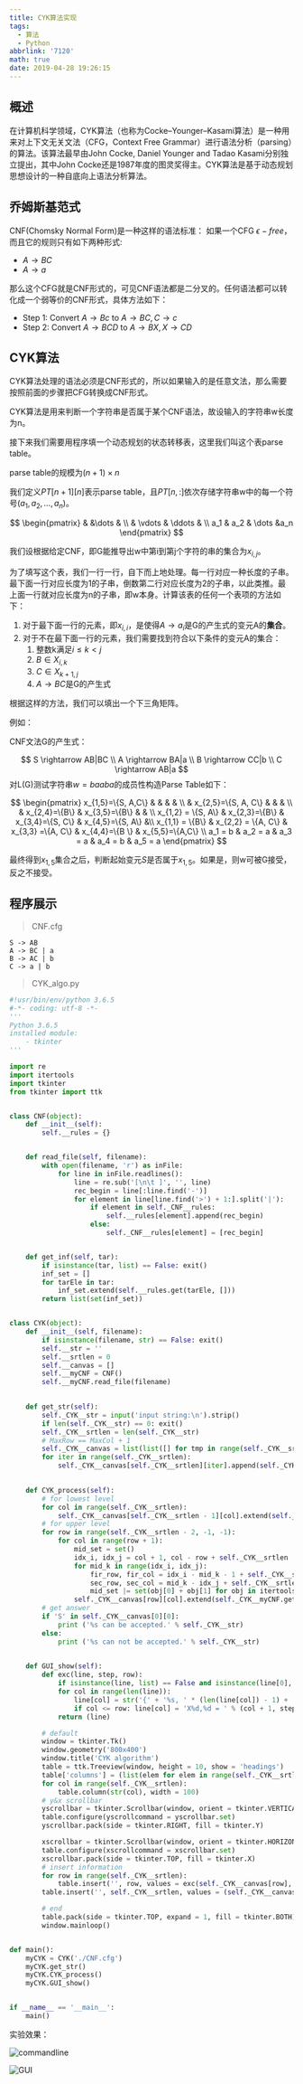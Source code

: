 ```yaml
---
title: CYK算法实现
tags:
  - 算法
  - Python
abbrlink: '7120'
math: true
date: 2019-04-28 19:26:15
---
```


## 概述

在计算机科学领域，CYK算法（也称为Cocke–Younger–Kasami算法）是一种用来对上下文无关文法（CFG，Context Free Grammar）进行语法分析（parsing）的算法。该算法最早由John Cocke, Daniel Younger and Tadao Kasami分别独立提出，其中John Cocke还是1987年度的图灵奖得主。CYK算法是基于动态规划思想设计的一种自底向上语法分析算法。

<!--more-->

## 乔姆斯基范式

CNF(Chomsky Normal Form)是一种这样的语法标准：
如果一个CFG $\epsilon-free$，而且它的规则只有如下两种形式:

- $A \rightarrow B C$
- $A \rightarrow a$

那么这个CFG就是CNF形式的，可见CNF语法都是二分叉的。任何语法都可以转化成一个弱等价的CNF形式，具体方法如下：

- Step 1: Convert $A \rightarrow Bc$ to $A\rightarrow BC, C\rightarrow c$
- Step 2: Convert $A \rightarrow BCD$ to $A \rightarrow BX, X \rightarrow CD$

## CYK算法

CYK算法处理的语法必须是CNF形式的，所以如果输入的是任意文法，那么需要按照前面的步骤把CFG转换成CNF形式。

CYK算法是用来判断一个字符串是否属于某个CNF语法，故设输入的字符串w长度为n。

接下来我们需要用程序填一个动态规划的状态转移表，这里我们叫这个表parse table。

parse table的规模为$(n + 1) \times n$

我们定义$PT[n + 1][n]$表示parse table，且$PT[n, :]$依次存储字符串w中的每一个符号($a_1, a_2, \dots, a_n$)。

$$
\begin{pmatrix}
&   &\dots & \\
& \vdots &  \ddots & \\
a_1 & a_2 & \dots &a_n
\end{pmatrix}
$$


我们设根据给定CNF，即G能推导出w中第i到第j个字符的串的集合为$x_{i,j}$。

为了填写这个表，我们一行一行，自下而上地处理。每一行对应一种长度的子串。最下面一行对应长度为1的子串，倒数第二行对应长度为2的子串，以此类推。最上面一行就对应长度为n的子串，即w本身。计算该表的任何一个表项的方法如下： 

1. 对于最下面一行的元素，即$x_{i,i}$，是使得$A \rightarrow a_i$是G的产生式的变元A的**集合**。
2. 对于不在最下面一行的元素，我们需要找到符合以下条件的变元A的集合：
   1. 整数k满足$i \leq k < j$
   2. $B \in X_{i,k}$
   3. $C \in X_{k+1, j}$
   4. $A \rightarrow BC$是G的产生式

根据这样的方法，我们可以填出一个下三角矩阵。

例如：

CNF文法G的产生式：


$$
S \rightarrow AB|BC \\
A \rightarrow BA|a \\
B \rightarrow CC|b \\
C \rightarrow AB|a
$$
对L(G)测试字符串$w = baaba$的成员性构造Parse Table如下：


$$
\begin{pmatrix}
x_{1,5}=\{S, A,C\} & & & & \\
& x_{2,5}=\{S, A, C\} & & & \\
& x_{2,4}=\{B\} & x_{3,5}=\{B\} & & \\
x_{1,2} = \{S, A\} & x_{2,3}=\{B\} & x_{3,4}=\{S, C\} & x_{4,5}=\{S, A\} &\\
x_{1,1} = \{B\} & x_{2,2} = \{A, C\} & x_{3,3} =\{A, C\} & x_{4,4}=\{B \} & x_{5,5}=\{A,C\} \\
a_1 = b & a_2 = a & a_3 = a & a_4 = b & a_5 = a
\end{pmatrix}
$$



最终得到$x_{1,5}$集合之后，判断起始变元$S$是否属于$x_{1,5}$。如果是，则w可被G接受，反之不接受。

## 程序展示

> CNF.cfg

```
S -> AB
A -> BC | a
B -> AC | b 
C -> a | b 
```



> CYK_algo.py

```python
#!usr/bin/env/python 3.6.5
#-*- coding: utf-8 -*-
'''
Python 3.6.5
installed module:
    - tkinter
'''

import re
import itertools
import tkinter
from tkinter import ttk


class CNF(object):
    def __init__(self):
        self.__rules = {}


    def read_file(self, filename):
        with open(filename, 'r') as inFile:
            for line in inFile.readlines():
                line = re.sub('[\n\t ]', '', line)
                rec_begin = line[:line.find('-')]
                for element in line[line.find('>') + 1:].split('|'):
                    if element in self._CNF__rules:
                        self.__rules[element].append(rec_begin)
                    else:
                        self._CNF__rules[element] = [rec_begin]


    def get_inf(self, tar):
        if isinstance(tar, list) == False: exit()
        inf_set = []
        for tarEle in tar:
            inf_set.extend(self.__rules.get(tarEle, []))
        return list(set(inf_set))


class CYK(object):
    def __init__(self, filename):
        if isinstance(filename, str) == False: exit()
        self.__str = ''
        self.__srtlen = 0
        self.__canvas = [] 
        self.__myCNF = CNF() 
        self.__myCNF.read_file(filename) 

        
    def get_str(self):
        self._CYK__str = input('input string:\n').strip() 
        if len(self._CYK__str) == 0: exit()
        self._CYK__srtlen = len(self._CYK__str)
        # MaxRow == MaxCol + 1 
        self._CYK__canvas = list(list([] for tmp in range(self._CYK__srtlen)) for tmp in range(self._CYK__srtlen + 1))
        for iter in range(self._CYK__srtlen):
            self._CYK__canvas[self._CYK__srtlen][iter].append(self._CYK__str[iter])
    

    def CYK_process(self):
        # for lowest level
        for col in range(self._CYK__srtlen):
            self._CYK__canvas[self._CYK__srtlen - 1][col].extend(self._CYK__myCNF.get_inf(self._CYK__canvas[self._CYK__srtlen][col]))
        # for upper level
        for row in range(self._CYK__srtlen - 2, -1, -1):
            for col in range(row + 1):
                mid_set = set()
                idx_i, idx_j = col + 1, col - row + self._CYK__srtlen               
                for mid_k in range(idx_i, idx_j):
                    fir_row, fir_col = idx_i - mid_k - 1 + self._CYK__srtlen, idx_i - 1
                    sec_row, sec_col = mid_k - idx_j + self._CYK__srtlen, mid_k
                    mid_set |= set(obj[0] + obj[1] for obj in itertools.product(self._CYK__canvas[fir_row][fir_col], self._CYK__canvas[sec_row][sec_col]))
                self._CYK__canvas[row][col].extend(self._CYK__myCNF.get_inf(list(mid_set)))
        # get answer
        if 'S' in self._CYK__canvas[0][0]:
            print ('%s can be accepted.' % self._CYK__str)
        else:
            print ('%s can not be accepted.' % self._CYK__str)
    

    def GUI_show(self):
        def exc(line, step, row):
            if isinstance(line, list) == False and isinstance(line[0], list) == False: exit()
            for col in range(len(line)):
                line[col] = str('{' + '%s, ' * (len(line[col]) - 1) + '%s' * (len(line[col]) > 0) + '}') % (tuple(line[col]))
                if col <= row: line[col] = 'X%d,%d = ' % (col + 1, step + col + 1) + line[col]
            return (line)

        # default
        window = tkinter.Tk()
        window.geometry('800x400')
        window.title('CYK algorithm')
        table = ttk.Treeview(window, height = 10, show = 'headings')
        table['columns'] = (list(elem for elem in range(self._CYK__srtlen)))
        for col in range(self._CYK__srtlen):
            table.column(str(col), width = 100)
        # y&x scrollbar
        yscrollbar = tkinter.Scrollbar(window, orient = tkinter.VERTICAL, command = table.yview)
        table.configure(yscrollcommand = yscrollbar.set)
        yscrollbar.pack(side = tkinter.RIGHT, fill = tkinter.Y)

        xscrollbar = tkinter.Scrollbar(window, orient = tkinter.HORIZONTAL, command = table.xview)
        table.configure(xscrollcommand = xscrollbar.set)
        xscrollbar.pack(side = tkinter.TOP, fill = tkinter.X)
        # insert information
        for row in range(self._CYK__srtlen):
            table.insert('', row, values = exc(self._CYK__canvas[row], self._CYK__srtlen - row - 1, row))
        table.insert('', self._CYK__srtlen, values = (self._CYK__canvas[self._CYK__srtlen]))

        # end
        table.pack(side = tkinter.TOP, expand = 1, fill = tkinter.BOTH)
        window.mainloop()


def main():
    myCYK = CYK('./CNF.cfg')
    myCYK.get_str()
    myCYK.CYK_process()
    myCYK.GUI_show()


if __name__ == '__main__':
    main()

```

实验效果：

![commandline](https://imgbed.scubot.com/CYK-CYK_1.png)

![GUI](https://imgbed.scubot.com/CYK-CYK_2.png)
